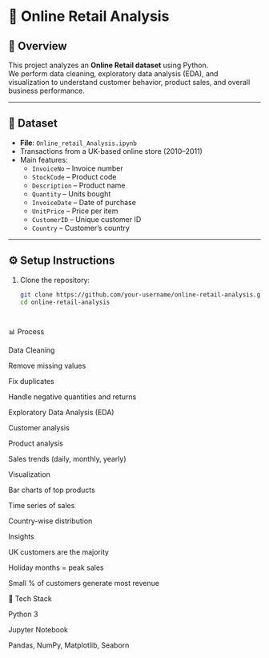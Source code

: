 # 🛒 Online Retail Analysis

## 📌 Overview
This project analyzes an **Online Retail dataset** using Python.  
We perform data cleaning, exploratory data analysis (EDA), and visualization to understand customer behavior, product sales, and overall business performance.

---

## 📂 Dataset
- **File**: `Online_retail_Analysis.ipynb`
- Transactions from a UK-based online store (2010–2011)
- Main features:
  - `InvoiceNo` – Invoice number
  - `StockCode` – Product code
  - `Description` – Product name
  - `Quantity` – Units bought
  - `InvoiceDate` – Date of purchase
  - `UnitPrice` – Price per item
  - `CustomerID` – Unique customer ID
  - `Country` – Customer’s country

---

## ⚙️ Setup Instructions
1. Clone the repository:
   ```bash
   git clone https://github.com/your-username/online-retail-analysis.git
   cd online-retail-analysis




📊 Process

Data Cleaning

Remove missing values

Fix duplicates

Handle negative quantities and returns

Exploratory Data Analysis (EDA)

Customer analysis

Product analysis

Sales trends (daily, monthly, yearly)

Visualization

Bar charts of top products

Time series of sales

Country-wise distribution

Insights

UK customers are the majority

Holiday months = peak sales

Small % of customers generate most revenue

🧰 Tech Stack

Python 3

Jupyter Notebook

Pandas, NumPy, Matplotlib, Seaborn
